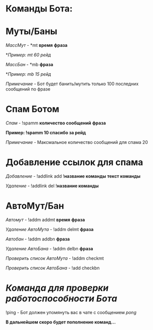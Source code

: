 # Команды Бота: 

# Муты/Баны

*МассМут* - *mt **время** **фраза**

**Пример: *mt 60 рейд**

*МассБан* - *mb **фраза**

**Пример: *mb 15 рейд**

*Примечание* - Бот будет банить/мутить только 100 последних сообщений по фразе

# Спам Ботом

*Спам* - !spamm **количество сообщений** **фраза**

**Пример: !spamm 10 спасибо за рейд**

*Примечание* - Максмальное количество сообщений для спама 20

# Добавление ссылок для спама 

*Добавление* - !addlink add !**название команды** **текст команды**

*Удаление* - !addlink del !**название команды**

# АвтоМут/Бан

*Автомут* - !addm addmt **время** **фраза**

*Удаление АвтоМута* - !addm delmt **фраза**

*Автобан* - !addm addbn **фраза**

*Удаление АвтоБана* - !addm delbn **фраза**

*Проверить список АвтоМута* - !addm checkmt

*Проверить список АвтоБана* - !add checkbn

# *Команда для проверки работоспособности Бота*

!ping - Бот должен упомянуть вас в чате с сообщением *pong*

**В дальнейшем скоро будет пополнение команд...**

